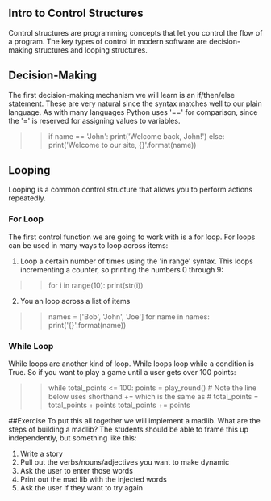 ## Intro to Control Structures

Control structures are programming concepts that let you control the flow of a
program.  The key types of control in modern software are decision-making
structures and looping structures.

## Decision-Making
The first decision-making mechanism we will learn is an if/then/else
statement.  These are very natural since the syntax matches well to our
plain language. As with many languages Python uses '==' for comparison,
since the '=' is reserved for assigning values to variables.
>> if name == 'John':
>>     print('Welcome back, John!')
>> else:
>>     print('Welcome to our site, {}'.format(name))

## Looping
Looping is a common control structure that allows you to perform actions
repeatedly.

### For Loop
The first control function we are going to work with is a
for loop.  For loops can be used in many ways to loop across items:
1) Loop a certain number of times using the 'in range' syntax.  This loops
incrementing a counter, so printing the numbers 0 through 9:
>> for i in range(10):
>>     print(str(i))
2) You an loop across a list of items
>> names = ['Bob', 'John', 'Joe']
>> for name in names:
>>     print('{}'.format(name))

### While Loop
While loops are another kind of loop.  While loops loop while a condition
is True.  So if you want to play a game until a user gets over 100 points:

>> while total_points <= 100:
>>     points = play_round()
>>     # Note the line below uses shorthand += which is the same as
>>     # total_points = total_points + points
>>     total_points += points

##Exercise
To put this all together we will implement a madlib.  What are the steps of
building a madlib?  The students should be able to frame this up independently,
but something like this:
1) Write a story
2) Pull out the verbs/nouns/adjectives you want to make dynamic
3) Ask the user to enter those words
4) Print out the mad lib with the injected words
5) Ask the user if they want to try again
